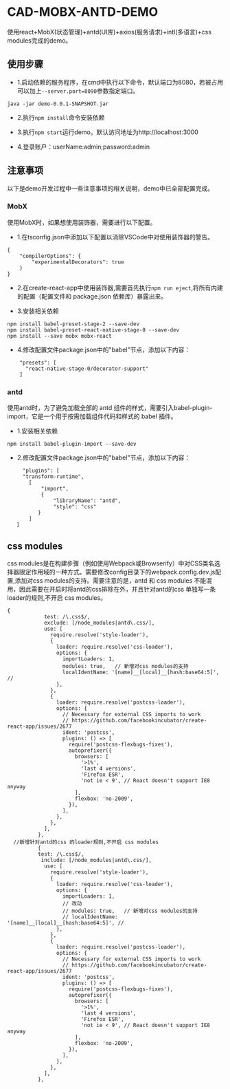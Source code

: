 # CAD-MOBX-ANTD-DEMO

使用react+MobX(状态管理)+antd(UI库)+axios(服务请求)+intl(多语言)+css modules完成的demo。

## 使用步骤

* 1.启动依赖的服务程序，在cmd中执行以下命令，默认端口为8080，若被占用可以加上`--server.port=8090`参数指定端口。

```
java -jar demo-0.0.1-SNAPSHOT.jar 

```

* 2.执行`npm install`命令安装依赖

* 3.执行`npm start`运行demo。默认访问地址为http://localhost:3000

* 4.登录账户：userName:admin;password:admin

## 注意事项

以下是demo开发过程中一些注意事项的相关说明，demo中已全部配置完成。

### MobX

使用MobX时，如果想使用装饰器，需要进行以下配置。

* 1.在tsconfig.json中添加以下配置以消除VSCode中对使用装饰器的警告。
```
{
    "compilerOptions": {
        "experimentalDecorators": true
    }
}
```

* 2.在create-react-app中使用装饰器,需要首先执行`npm run eject`,将所有内建的配置（配置文件和 package.json 依赖库）暴露出来。

* 3.安装相关依赖
```
npm install babel-preset-stage-2 --save-dev
npm install babel-preset-react-native-stage-0 --save-dev
npm install --save mobx mobx-react
```

* 4.修改配置文件package.json中的"babel"节点，添加以下内容：
```
    "presets": [
      "react-native-stage-0/decorator-support"
    ]
```

### antd

使用antd时，为了避免加载全部的 antd 组件的样式，需要引入babel-plugin-import，它是一个用于按需加载组件代码和样式的 babel 插件。

* 1.安装相关依赖

```
npm install babel-plugin-import --save-dev 
```

* 2.修改配置文件package.json中的"babel"节点，添加以下内容：

```
     "plugins": [
     "transform-runtime",
       [
           "import",
           {
               "libraryName": "antd",
               "style": "css"
          }
       ]
   ]
```

## css modules

css modules是在构建步骤（例如使用Webpack或Browserify）中对CSS类名选择器限定作用域的一种方式。需要修改config目录下的webpack.config.dev.js配置,添加对css modules的支持。需要注意的是，antd 和 css modules 不能混用，因此需要在开启时将antd的css排除在外，并且针对antd的css 单独写一条loader的规则,不开启 css modules。

```
{
            test: /\.css$/,
            exclude: [/node_modules|antd\.css/],
            use: [
              require.resolve('style-loader'),
              {
                loader: require.resolve('css-loader'),
                options: {
                  importLoaders: 1,
                  modules: true,   // 新增对css modules的支持
                  localIdentName: '[name]__[local]__[hash:base64:5]', //
                },
              },
              {
                loader: require.resolve('postcss-loader'),
                options: {
                  // Necessary for external CSS imports to work
                  // https://github.com/facebookincubator/create-react-app/issues/2677
                  ident: 'postcss',
                  plugins: () => [
                    require('postcss-flexbugs-fixes'),
                    autoprefixer({
                      browsers: [
                        '>1%',
                        'last 4 versions',
                        'Firefox ESR',
                        'not ie < 9', // React doesn't support IE8 anyway
                      ],
                      flexbox: 'no-2009',
                    }),
                  ],
                },
              },
            ],
          }, 
  //新增针对antd的css 的loader规则,不开启 css modules
          {
          test: /\.css$/,
           include: [/node_modules|antd\.css/],
            use: [
              require.resolve('style-loader'),
              {
                loader: require.resolve('css-loader'),
                options: {
                  importLoaders: 1,
                  // 改动
                  // modules: true,   // 新增对css modules的支持
                  // localIdentName: '[name]__[local]__[hash:base64:5]', //
                },
              },
              {
                loader: require.resolve('postcss-loader'),
                options: {
                  // Necessary for external CSS imports to work
                  // https://github.com/facebookincubator/create-react-app/issues/2677
                  ident: 'postcss',
                  plugins: () => [
                    require('postcss-flexbugs-fixes'),
                    autoprefixer({
                      browsers: [
                        '>1%',
                        'last 4 versions',
                        'Firefox ESR',
                        'not ie < 9', // React doesn't support IE8 anyway
                      ],
                      flexbox: 'no-2009',
                    }),
                  ],
                },
              },
            ],
          },
```


